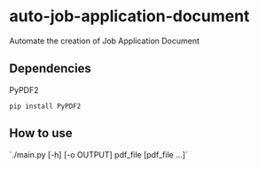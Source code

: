 # auto-job-application-document

Automate the creation of Job Application Document

## Dependencies
PyPDF2

`pip install PyPDF2`

## How to use

`./main.py [-h] [-o OUTPUT] pdf_file [pdf_file ...]´
